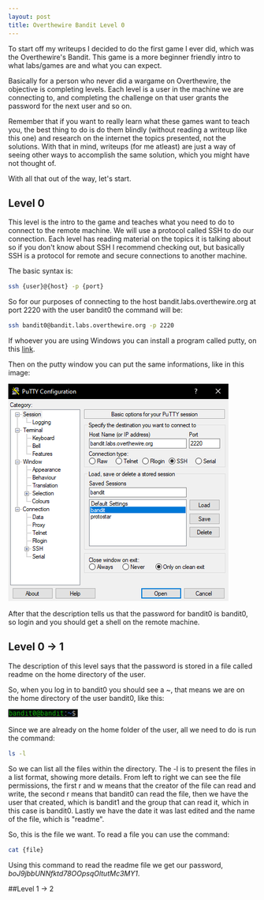 ```yaml
---
layout: post
title: Overthewire Bandit Level 0
---
```


To start off my writeups I decided to do the first game I ever did, which was the Overthewire's Bandit.
This game is a more beginner friendly intro to what labs/games are and what you can expect.

Basically for a person who never did a wargame on Overthewire, the objective is completing levels.
Each level is a user in the machine we are connecting to, and completing the challenge on that user grants
the password for the next user and so on.

Remember that if you want to really learn what these games want to teach you, the best thing to do is do them
blindly (without reading a writeup like this one) and research on the internet the topics presented, not the
solutions. With that in mind, writeups (for me atleast) are just a way of seeing other ways to accomplish the same
solution, which you might have not thought of.

With all that out of the way, let's start.

## Level 0

This level is the intro to the game and teaches what you need to do to connect to the remote machine. We will use
a protocol called SSH to do our connection. Each level has reading material on the topics it is talking about so
if you don't know about SSH I recommend checking out, but basically SSH is a protocol for remote and secure connections to another machine.

The basic syntax is:

```sh
ssh {user}@{host} -p {port}
```

So for our purposes of connecting to the host bandit.labs.overthewire.org at port 2220 with the user bandit0 the command will be:

```sh
ssh bandit0@bandit.labs.overthewire.org -p 2220
```

If whoever you are using Windows you can install a program called putty, on this [link](https://www.putty.org/).

Then on the putty window you can put the same informations, like in this image:

![Putty config](../images/puttyconfig.png)

After that the description tells us that the password for bandit0 is bandit0, so login and you should get a shell on the remote machine.

## Level 0 -> 1

The description of this level says that the password is stored in a file called readme on the home directory of the user.

So, when you log in to bandit0 you should see a ~, that means we are on the home directory of the user bandit0, like this:

![Bandit0 Home](../images/bandit0_home.png)

Since we are already on the home folder of the user, all we need to do is run the command:

```sh
ls -l
```

So we can list all the files within the directory. The -l is to present the files in a list format, showing more details. 
From left to right we can see the file permissions, the first r and w means that the creator of the file can read and write, the second r means that bandit0 can read the file, then we have the user that created, which is bandit1 and the group that can read it, which in this case is bandit0.
Lastly we have the date it was last edited and the name of the file, which is "readme".

So, this is the file we want. To read a file you can use the command:

```sh
cat {file}
```

Using this command to read the readme file we get our password, *boJ9jbbUNNfktd78OOpsqOltutMc3MY1*.

##Level 1 -> 2
